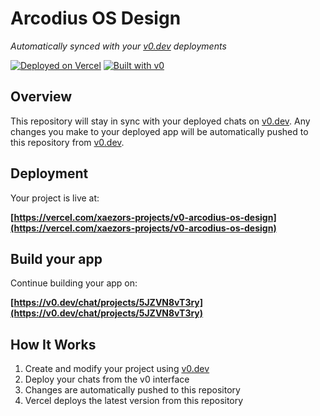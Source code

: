 # Arcodius OS Design

*Automatically synced with your [v0.dev](https://v0.dev) deployments*

[![Deployed on Vercel](https://img.shields.io/badge/Deployed%20on-Vercel-black?style=for-the-badge&logo=vercel)](https://vercel.com/xaezors-projects/v0-arcodius-os-design)
[![Built with v0](https://img.shields.io/badge/Built%20with-v0.dev-black?style=for-the-badge)](https://v0.dev/chat/projects/5JZVN8vT3ry)

## Overview

This repository will stay in sync with your deployed chats on [v0.dev](https://v0.dev).
Any changes you make to your deployed app will be automatically pushed to this repository from [v0.dev](https://v0.dev).

## Deployment

Your project is live at:

**[https://vercel.com/xaezors-projects/v0-arcodius-os-design](https://vercel.com/xaezors-projects/v0-arcodius-os-design)**

## Build your app

Continue building your app on:

**[https://v0.dev/chat/projects/5JZVN8vT3ry](https://v0.dev/chat/projects/5JZVN8vT3ry)**

## How It Works

1. Create and modify your project using [v0.dev](https://v0.dev)
2. Deploy your chats from the v0 interface
3. Changes are automatically pushed to this repository
4. Vercel deploys the latest version from this repository